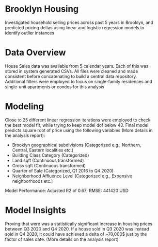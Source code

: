 # Brooklyn Housing
Investigated household selling prices across past 5 years in Brooklyn, and predicted pricing deltas using linear and logistic regression models to identify outlier instances

# Data Overview
House Sales data was available from 5 calendar years. Each of this was stored in system generated CSVs. All files were cleaned and made consistent before concatenating to build a central data repository.
Additional filters were employed to focus on single-family residences and single-unit apartments or condos for this analysis

# Modeling
Close to 25 different linear regression iterations were employed to check the best model fit, while trying to keep model dof below 40. 
Final model predicts square root of price using the following variables (More details in the analysis report):
- Brooklyn geographical subdivisions (Categorized e.g., Northern, Central, Eastern localities etc.)
- Building Class Category (Categorized)
- Land sqft (Continuous transformed)
- Gross sqft (Continuous transformed)
- Quarter of Sale (Categorized, Q1 2016 to Q4 2020)
- Neighborhood Affluence Level (Categorized e.g., Expensive neighborhoods etc.)

Model Performance: Adjusted R2 of 0.67; RMSE: 441420 USD

# Model Insights
Proving that were was a statistically significant increase in housing prices between Q3 2020 and Q4 2020. If a house sold in Q3 2020 was instead sold in Q4 2020, it could have achieved a delta of ~70,000$ just by the factor of sales date. (More details on the analysis report)  
